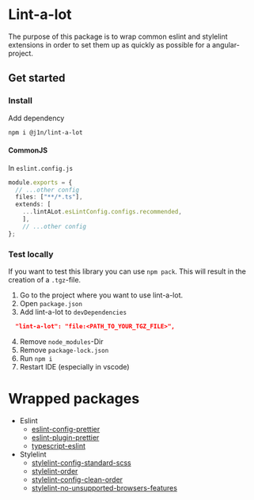 # Lint-a-lot
The purpose of this package is to wrap common eslint and stylelint extensions in order to set them up as quickly as possible for a angular-project.


## Get started

### Install
Add dependency
```bash
npm i @j1n/lint-a-lot
```

#### CommonJS
In `eslint.config.js`

```typescript
module.exports = {
  // ...other config
  files: ["**/*.ts"],
  extends: [
    ...lintALot.esLintConfig.configs.recommended,
    ],
    // ...other config
};
```
### Test locally

If you want to test this library you can use `npm pack`. This will result in the creation of a `.tgz`-file.
1. Go to the project where you want to use lint-a-lot.
2. Open `package.json`
3. Add lint-a-lot to `devDependencies`
```json
  "lint-a-lot": "file:<PATH_TO_YOUR_TGZ_FILE>",
```
4. Remove `node_modules`-Dir
5. Remove `package-lock.json`
6. Run `npm i`
7. Restart IDE (especially in vscode)

# Wrapped packages
* Eslint
  * [eslint-config-prettier](https://www.npmjs.com/package/eslint-config-prettier)
  * [eslint-plugin-prettier](https://www.npmjs.com/package/eslint-plugin-prettier)
  * [typescript-eslint](https://www.npmjs.com/package/@typescript-eslint/eslint-plugin)
* Stylelint
  * [stylelint-config-standard-scss](https://www.npmjs.com/package/stylelint-config-standard-scss)
  * [stylelint-order](https://www.npmjs.com/package/stylelint-order)
  * [stylelint-config-clean-order](https://www.npmjs.com/package/stylelint-config-clean-order)
  * [stylelint-no-unsupported-browsers-features](https://www.npmjs.com/package/stylelint-no-unsupported-browser-features)
